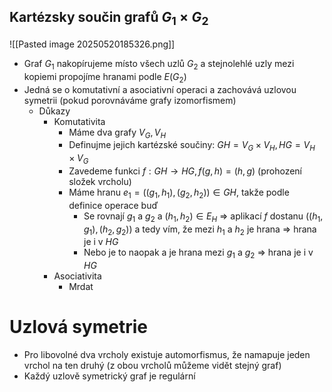## Kartézsky součin grafů $G_1 \times G_2$
![[Pasted image 20250520185326.png]]
- Graf $G_1$ nakopírujeme místo všech uzlů $G_2$ a stejnolehlé uzly mezi kopiemi propojíme hranami podle $E(G_2)$
- Jedná se o komutativní a asociativní operaci a zachovává uzlovou symetrii (pokud porovnáváme grafy izomorfismem)
	- Důkazy
		- Komutativita
			- Máme dva grafy $V_G, V_H$
			- Definujme jejich kartézské součiny: $GH = V_G \times V_H, HG= V_H \times V_G$
			- Zavedeme funkci $f: GH \rightarrow HG, f(g,h) = (h,g)$ (prohození složek vrcholu)
			- Máme hranu $e_1 = ((g_1, h_1), (g_2, h_2)) \in GH$, takže podle definice operace buď
				- Se rovnají $g_1$ a $g_2$ a $(h_1, h_2) \in E_H$ => aplikací $f$ dostanu $((h_1, g_1), (h_2, g_2))$ a tedy vím, že mezi $h_1$ a $h_2$ je hrana => hrana je i v $HG$
				- Nebo je to naopak a je hrana mezi $g_1$ a $g_2$ => hrana je i v $HG$
		- Asociativita
			- Mrdat

# Uzlová symetrie
- Pro libovolné dva vrcholy existuje automorfismus, že namapuje jeden vrchol na ten druhý (z obou vrcholů můžeme vidět stejný graf)
- Každý uzlově symetrický graf je regulární
